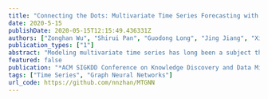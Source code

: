 ```yaml
---
title: "Connecting the Dots: Multivariate Time Series Forecasting with Graph Neural Networks"
date: 2020-5-15
publishDate: 2020-05-15T12:15:49.436331Z
authors: ["Zonghan Wu", "Shirui Pan", "Guodong Long", "Jing Jiang", "Xiaojun Chang", "Chengqi Zhang"]
publication_types: ["1"]
abstract: "Modeling multivariate time series has long been a subject that has attracted researchers from a diverse range of fields including economics, finance, and traffic. A basic assumption behind multivariate time series forecasting is that its variables depend on one another but, upon looking closely, it's fair to say that existing methods fail to fully exploit latent spatial dependencies between pairs of variables. In recent years, meanwhile, graph neural networks (GNNs) have shown high capability in handling relational dependencies. GNNs require well-defined graph structures for information propagation which means they cannot be applied directly for multivariate time series where the dependencies are not known in advance. In this paper, we propose a general graph neural network framework designed specifically for multivariate time series data. Our approach automatically extracts the uni-directed relations among variables through a graph learning module, into which external knowledge like variable attributes can be easily integrated. A novel mix-hop propagation layer and a dilated inception layer are further proposed to capture the spatial and temporal dependencies within the time series. The graph learning, graph convolution, and temporal convolution modules are jointly learned in an end-to-end framework. Experimental results show that our proposed model outperforms the state-of-the-art baseline methods on 3 of 4 benchmark datasets and achieves on-par performance with other approaches on two traffic datasets which provide extra structural information.."
featured: false
publication: "*ACM SIGKDD Conference on Knowledge Discovery and Data Mining, KDD-20*"
tags: ["Time Series", "Graph Neural Networks"]
url_code: https://github.com/nnzhan/MTGNN
---
```



